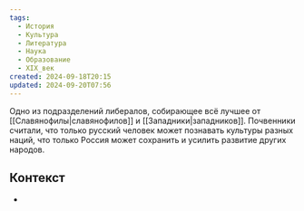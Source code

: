 ```yaml
---
tags:
  - История
  - Культура
  - Литература
  - Наука
  - Образование
  - XIX_век
created: 2024-09-18T20:15
updated: 2024-09-20T07:56
---
```

Одно из подразделений либералов, собирающее всё лучшее от [[Славянофилы|славянофилов]] и [[Западники|западников]]. Почвенники считали, что только русский человек может познавать культуры разных наций, что только Россия может сохранить и усилить развитие других народов.

## Контекст
- 

